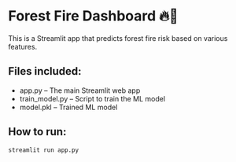 # Forest Fire Dashboard 🔥🌲

This is a Streamlit app that predicts forest fire risk based on various features.

## Files included:
- app.py – The main Streamlit web app
- train_model.py – Script to train the ML model
- model.pkl – Trained ML model

## How to run:
```bash
streamlit run app.py
